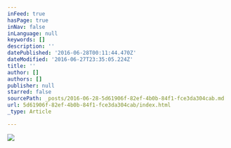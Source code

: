 ```yaml
---
inFeed: true
hasPage: true
inNav: false
inLanguage: null
keywords: []
description: ''
datePublished: '2016-06-28T00:11:44.470Z'
dateModified: '2016-06-27T23:35:05.224Z'
title: ''
author: []
authors: []
publisher: null
starred: false
sourcePath: _posts/2016-06-28-5d61906f-82ef-4b0b-84f1-fce3da304cab.md
url: 5d61906f-82ef-4b0b-84f1-fce3da304cab/index.html
_type: Article

---
```

![](https://the-grid-user-content.s3-us-west-2.amazonaws.com/77fba401-a40a-4257-bcf1-bf82946ce3f2.jpg)